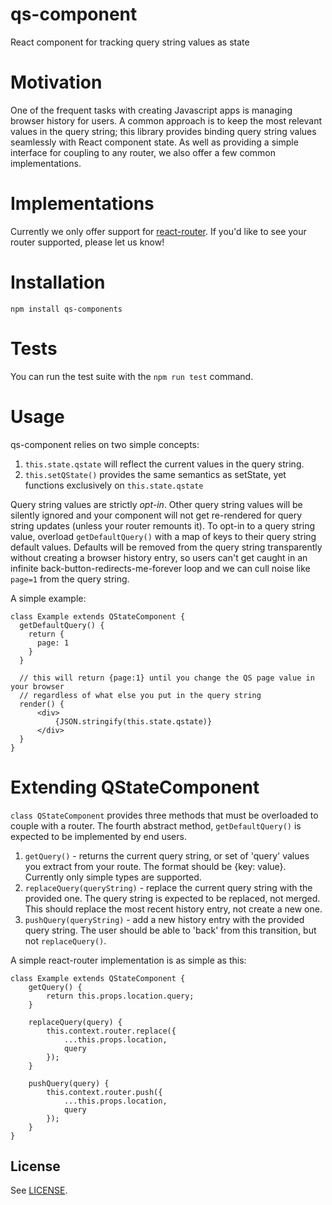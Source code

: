 # qs-component
React component for tracking query string values as state

# Motivation
One of the frequent tasks with creating Javascript apps is managing browser history for users.  A common approach is to keep the most relevant values in the query string; this library provides binding query string values seamlessly with React component state.  As well as providing a simple interface for coupling to any router, we also offer a few common implementations.   

# Implementations
Currently we only offer support for [react-router](https://github.com/reactjs/react-router).  If you'd like to see your router supported, please let us know!

# Installation
`npm install qs-components`

# Tests
You can run the test suite with the `npm run test` command.

# Usage
qs-component relies on two simple concepts:
1. `this.state.qstate` will reflect the current values in the query string.
2. `this.setQState()` provides the same semantics as setState, yet functions exclusively on `this.state.qstate`

Query string values are strictly *opt-in*.  Other query string values will be silently ignored and your component will not get re-rendered for query string updates (unless your router remounts it).  To opt-in to a query string value, overload `getDefaultQuery()` with a map of keys to their query string default values.  Defaults will be removed from the query string transparently without creating a browser history entry, so users can't get caught in an infinite back-button-redirects-me-forever loop and we can cull noise like `page=1` from the query string.

A simple example:
    
    class Example extends QStateComponent {
      getDefaultQuery() {
        return {
          page: 1
        }
      }
      
      // this will return {page:1} until you change the QS page value in your browser
      // regardless of what else you put in the query string
      render() {
          <div>
              {JSON.stringify(this.state.qstate)}
          </div>
      }
    }
    
# Extending QStateComponent
`class QStateComponent` provides three methods that must be overloaded to couple with a router.  The fourth abstract method, `getDefaultQuery()` is expected to be implemented by end users.

1. `getQuery()` - returns the current query string, or set of 'query' values you extract from your route.  The format should be {key: value}.  Currently only simple types are supported.
2. `replaceQuery(queryString)` - replace the current query string with the provided one.  The query string is expected to be replaced, not merged.  This should replace the most recent history entry, not create a new one.
3. `pushQuery(queryString)` - add a new history entry with the provided query string.  The user should be able to 'back' from this transition, but not `replaceQuery()`. 

A simple react-router implementation is as simple as this: 

    class Example extends QStateComponent {
        getQuery() {
            return this.props.location.query;
        }

        replaceQuery(query) {
            this.context.router.replace({
                ...this.props.location,
                query
            });
        }

        pushQuery(query) {
            this.context.router.push({
                ...this.props.location,
                query
            });
        }
    }
    
## License

See [LICENSE](LICENSE).